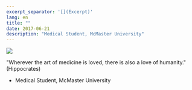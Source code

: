 ```yaml
---
excerpt_separator: '[](Excerpt)'
lang: en
title: ""
date: 2017-06-21
description: "Medical Student, McMaster University"
---
```


![](images/humans-of-medicine/11th-post.jpeg)

"Wherever the art of medicine is loved, there is also a love of humanity." (Hippocrates) 

- Medical Student, McMaster University
